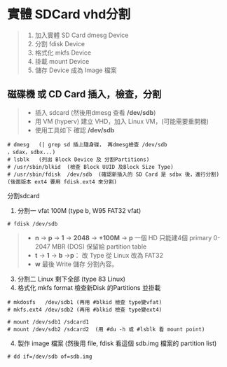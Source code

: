 # 實體 SDCard vhd分割
>1. 加入實體 SD Card dmesg Device
>2. 分割 fdisk Device
>3. 格式化 mkfs Device
>4. 掛載 mount Device
>5. 儲存 Device 成為 Image 檔案



## 磁碟機 或 CD Card 插入，檢查，分割
> - 插入 sdcard (然後用dmesg 查看 **/dev/sdb**) 
> - 用 VM (hyperv) 建立 VHD，加入 Linux VM，(可能需要重開機)
> - 使用工具如下 確認 **/dev/sdb**

    # dmesg   (| grep sd 插上隨身碟， 再dmesg檢查 /dev/sdb
    ，sdax，sdbx...)
    # lsblk   (列出 Block Device 及 分割Partitions)
    # /usr/sbin/blkid  (檢查 Block UUID 及Block Size Type)
    # /usr/sbin/fdisk  /dev/sdb  (確認新插入的 SD Card 是 sdbx 後，進行分割)  (後面版本 ext4 要用 fdisk.ext4 來分割)

分割sdcard
1. 分割一 vfat 100M (type b, W95 FAT32 vfat)    
```
# fdisk /dev/sdb
```

> - **n** ->  **p**  -> **1** -> **2048** -> **+100M** -> **p**
> 一個 HD 只能建4個 primary
> 0-2047 MBR (DOS) 保留給 partition table
> - **t** -> **1** -> **b** ->**p**： 改 Type 從 Linux 改為 FAT32
> - **w** 最後 Write 儲存 分割內容。 

3. 分割二 Linux 剩下全部 (type 83 Linux)
4. 格式化 mkfs format 檢查新Disk 的Partitions 並掛載
```
# mkdosfs   /dev/sdb1 (再用 #blkid 檢查 type變vfat)
# mkfs.ext4 /dev/sdb2 (再用 #blkid 檢查 type變ext4) 
```
```
# mount /dev/sdb1 /sdcard1
# mount /dev/sdb2 /sdcard2  (用 #du -h 或 #lsblk 看 mount point) 
```
4. 製作 image 檔案 (然後用 file, fdisk 看這個 sdb.img 檔案的 partition list) 

```
# dd if=/dev/sdb of=sdb.img
```
